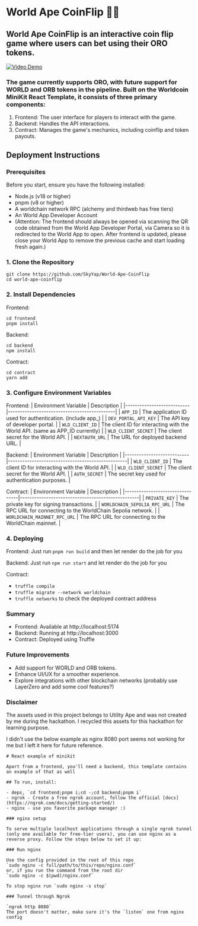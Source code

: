 # World Ape CoinFlip 🎲🐵

## World Ape CoinFlip is an interactive coin flip game where users can bet using their ORO tokens. 

[![Video Demo](https://img.youtube.com/vi/wSJFY4Ln9xY.jpg)](https://www.youtube.com/watch?v=wSJFY4Ln9xY)

### The game currently supports ORO, with future support for WORLD and ORB tokens in the pipeline. Built on the Worldcoin MiniKit React Template, it consists of three primary components:

1. Frontend: The user interface for players to interact with the game.
2. Backend: Handles the API interactions.
3. Contract: Manages the game's mechanics, including coinflip and token payouts.

## Deployment Instructions
### Prerequisites
Before you start, ensure you have the following installed:
- Node.js (v18 or higher)
- pnpm (v8 or higher)
- A worldchain network RPC (alchemy and thirdweb has free tiers)
- An World App Developer Account
- (Attention: The frontend should always be opened via scanning the QR code obtained from the World App Developer Portal, via Camera so it is redirected to the World App to open. After frontend is updated, please close your World App to remove the previous cache and start loading fresh again.)

### 1. Clone the Repository
```
git clone https://github.com/SkyYap/World-Ape-CoinFlip  
cd world-ape-coinflip  
```

### 2. Install Dependencies
Frontend:
```
cd frontend
pnpm install
```

Backend:
```
cd backend
npm install
```

Contract:
```
cd contract
yarn add
```

### 3. Configure Environment Variables
Frontend:
| Environment Variable      | Description                                 |
|---------------------------|---------------------------------------------|
| `APP_ID`                  | The application ID used for authentication. (include app_) |
| `DEV_PORTAL_API_KEY`      | The API key of developer portal. |
| `WLD_CLIENT_ID`           | The client ID for interacting with the World API. (same as APP_ID currently) |
| `WLD_CLIENT_SECRET`       | The client secret for the World API.        |
| `NEXTAUTH_URL`            | The URL for deployed backend URL.  |


Backend:
| Environment Variable      | Description                                      |
|---------------------------|--------------------------------------------------|
| `WLD_CLIENT_ID`           | The client ID for interacting with the World API. |
| `WLD_CLIENT_SECRET`       | The client secret for the World API.             |
| `AUTH_SECRET`             | The secret key used for authentication purposes. |


Contract:
| Environment Variable           | Description                                      |
|---------------------------------|--------------------------------------------------|
| `PRIVATE_KEY`                  | The private key for signing transactions.        |
| `WORLDCHAIN_SEPOLIA_RPC_URL`   | The RPC URL for connecting to the WorldChain Sepolia network. |
| `WORLDCHAIN_MAINNET_RPC_URL`   | The RPC URL for connecting to the WorldChain mainnet. |


### 4. Deploying
Frontend:
Just run `pnpm run build` and then let render do the job for you

Backend:
Just run `npm run start` and let render do the job for you

Contract:
- `truffle compile`
- `truffle migrate --network worldchain`
- `truffle networks` to check the deployed contract address

### Summary
- Frontend: Available at http://localhost:5174
- Backend: Running at http://localhost:3000
- Contract: Deployed using Truffle

### Future Improvements
- Add support for WORLD and ORB tokens.
- Enhance UI/UX for a smoother experience.
- Explore integrations with other blockchain networks (probably use LayerZero and add some cool features?)

### Disclaimer
The assets used in this project belongs to Utility Ape and was not created by me during the hackathon. I recycled this assets for this hackathon for learning purpose.

I didn't use the below example as nginx 8080 port seems not working for me but I left it here for future reference.
```
# React example of minikit

Apart from a frontend, you'll need a backend, this template contains an example of that as well

## To run, install:

- deps, `cd frontend;pnpm i;cd -;cd backend;pnpm i`
- ngrok - Create a free ngrok account, follow the official [docs](https://ngrok.com/docs/getting-started/)
- nginx - use you favorite package manager :)

### nginx setup

To serve multiple localhost applications through a single ngrok tunnel (only one available for free-tier users), you can use nginx as a reverse proxy. Follow the steps below to set it up:

### Run nginx

Use the config provided in the root of this repo
`sudo nginx -c full/path/to/this/repo/nginx.conf`
or, if you run the command from the root dir
`sudo nginx -c $(pwd)/nginx.conf`

To stop nginx run `sudo nginx -s stop`

### Tunnel through Ngrok

`ngrok http 8080`
The port doesn't matter, make sure it's the `listen` one from nginx config
```
